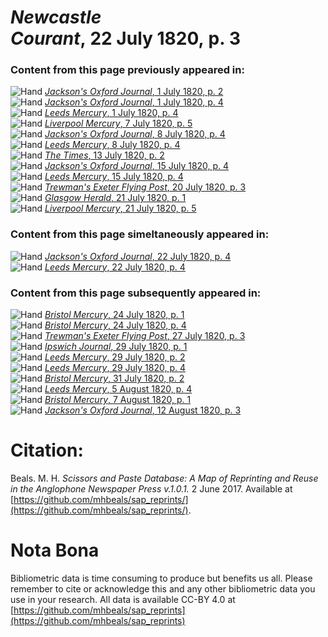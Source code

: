 # *Newcastle Courant*, 22 July 1820, p. 3  
  
### Content from this page previously appeared in:  
![Hand](http://scissorsandpaste.net/wp-content/uploads/2017/06/smallhandpointer.png) [*Jackson's Oxford Journal*, 1 July 1820, p. 2](https://mhbeals.github.io/sap_html/Jackson's-Oxford-Journal/Jackson's-Oxford-Journal-1-July-1820-p-2)  
![Hand](http://scissorsandpaste.net/wp-content/uploads/2017/06/smallhandpointer.png) [*Jackson's Oxford Journal*, 1 July 1820, p. 4](https://mhbeals.github.io/sap_html/Jackson's-Oxford-Journal/Jackson's-Oxford-Journal-1-July-1820-p-4)  
![Hand](http://scissorsandpaste.net/wp-content/uploads/2017/06/smallhandpointer.png) [*Leeds Mercury*, 1 July 1820, p. 4](https://mhbeals.github.io/sap_html/Leeds-Mercury/Leeds-Mercury-1-July-1820-p-4)  
![Hand](http://scissorsandpaste.net/wp-content/uploads/2017/06/smallhandpointer.png) [*Liverpool Mercury*, 7 July 1820, p. 5](https://mhbeals.github.io/sap_html/Liverpool-Mercury/Liverpool-Mercury-7-July-1820-p-5)  
![Hand](http://scissorsandpaste.net/wp-content/uploads/2017/06/smallhandpointer.png) [*Jackson's Oxford Journal*, 8 July 1820, p. 4](https://mhbeals.github.io/sap_html/Jackson's-Oxford-Journal/Jackson's-Oxford-Journal-8-July-1820-p-4)  
![Hand](http://scissorsandpaste.net/wp-content/uploads/2017/06/smallhandpointer.png) [*Leeds Mercury*, 8 July 1820, p. 4](https://mhbeals.github.io/sap_html/Leeds-Mercury/Leeds-Mercury-8-July-1820-p-4)  
![Hand](http://scissorsandpaste.net/wp-content/uploads/2017/06/smallhandpointer.png) [*The Times*, 13 July 1820, p. 2](https://mhbeals.github.io/sap_html/The-Times/The-Times-13-July-1820-p-2)  
![Hand](http://scissorsandpaste.net/wp-content/uploads/2017/06/smallhandpointer.png) [*Jackson's Oxford Journal*, 15 July 1820, p. 4](https://mhbeals.github.io/sap_html/Jackson's-Oxford-Journal/Jackson's-Oxford-Journal-15-July-1820-p-4)  
![Hand](http://scissorsandpaste.net/wp-content/uploads/2017/06/smallhandpointer.png) [*Leeds Mercury*, 15 July 1820, p. 4](https://mhbeals.github.io/sap_html/Leeds-Mercury/Leeds-Mercury-15-July-1820-p-4)  
![Hand](http://scissorsandpaste.net/wp-content/uploads/2017/06/smallhandpointer.png) [*Trewman's Exeter Flying Post*, 20 July 1820, p. 3](https://mhbeals.github.io/sap_html/Trewman's-Exeter-Flying-Post/Trewman's-Exeter-Flying-Post-20-July-1820-p-3)  
![Hand](http://scissorsandpaste.net/wp-content/uploads/2017/06/smallhandpointer.png) [*Glasgow Herald*, 21 July 1820, p. 1](https://mhbeals.github.io/sap_html/Glasgow-Herald/Glasgow-Herald-21-July-1820-p-1)  
![Hand](http://scissorsandpaste.net/wp-content/uploads/2017/06/smallhandpointer.png) [*Liverpool Mercury*, 21 July 1820, p. 5](https://mhbeals.github.io/sap_html/Liverpool-Mercury/Liverpool-Mercury-21-July-1820-p-5)  
  
### Content from this page simeltaneously appeared in:  
![Hand](http://scissorsandpaste.net/wp-content/uploads/2017/06/smallhandpointer.png) [*Jackson's Oxford Journal*, 22 July 1820, p. 4](https://mhbeals.github.io/sap_html/Jackson's-Oxford-Journal/Jackson's-Oxford-Journal-22-July-1820-p-4)  
![Hand](http://scissorsandpaste.net/wp-content/uploads/2017/06/smallhandpointer.png) [*Leeds Mercury*, 22 July 1820, p. 4](https://mhbeals.github.io/sap_html/Leeds-Mercury/Leeds-Mercury-22-July-1820-p-4)  
  
### Content from this page subsequently appeared in:  
![Hand](http://scissorsandpaste.net/wp-content/uploads/2017/06/smallhandpointer.png) [*Bristol Mercury*, 24 July 1820, p. 1](https://mhbeals.github.io/sap_html/Bristol-Mercury/Bristol-Mercury-24-July-1820-p-1)  
![Hand](http://scissorsandpaste.net/wp-content/uploads/2017/06/smallhandpointer.png) [*Bristol Mercury*, 24 July 1820, p. 4](https://mhbeals.github.io/sap_html/Bristol-Mercury/Bristol-Mercury-24-July-1820-p-4)  
![Hand](http://scissorsandpaste.net/wp-content/uploads/2017/06/smallhandpointer.png) [*Trewman's Exeter Flying Post*, 27 July 1820, p. 3](https://mhbeals.github.io/sap_html/Trewman's-Exeter-Flying-Post/Trewman's-Exeter-Flying-Post-27-July-1820-p-3)  
![Hand](http://scissorsandpaste.net/wp-content/uploads/2017/06/smallhandpointer.png) [*Ipswich Journal*, 29 July 1820, p. 1](https://mhbeals.github.io/sap_html/Ipswich-Journal/Ipswich-Journal-29-July-1820-p-1)  
![Hand](http://scissorsandpaste.net/wp-content/uploads/2017/06/smallhandpointer.png) [*Leeds Mercury*, 29 July 1820, p. 2](https://mhbeals.github.io/sap_html/Leeds-Mercury/Leeds-Mercury-29-July-1820-p-2)  
![Hand](http://scissorsandpaste.net/wp-content/uploads/2017/06/smallhandpointer.png) [*Leeds Mercury*, 29 July 1820, p. 4](https://mhbeals.github.io/sap_html/Leeds-Mercury/Leeds-Mercury-29-July-1820-p-4)  
![Hand](http://scissorsandpaste.net/wp-content/uploads/2017/06/smallhandpointer.png) [*Bristol Mercury*, 31 July 1820, p. 2](https://mhbeals.github.io/sap_html/Bristol-Mercury/Bristol-Mercury-31-July-1820-p-2)  
![Hand](http://scissorsandpaste.net/wp-content/uploads/2017/06/smallhandpointer.png) [*Leeds Mercury*, 5 August 1820, p. 4](https://mhbeals.github.io/sap_html/Leeds-Mercury/Leeds-Mercury-5-August-1820-p-4)  
![Hand](http://scissorsandpaste.net/wp-content/uploads/2017/06/smallhandpointer.png) [*Bristol Mercury*, 7 August 1820, p. 1](https://mhbeals.github.io/sap_html/Bristol-Mercury/Bristol-Mercury-7-August-1820-p-1)  
![Hand](http://scissorsandpaste.net/wp-content/uploads/2017/06/smallhandpointer.png) [*Jackson's Oxford Journal*, 12 August 1820, p. 3](https://mhbeals.github.io/sap_html/Jackson's-Oxford-Journal/Jackson's-Oxford-Journal-12-August-1820-p-3)  


# Citation: 

Beals. M. H. *Scissors and Paste Database: A Map of Reprinting and Reuse in the Anglophone Newspaper Press v.1.0.1.* 2 June 2017. Available at [https://github.com/mhbeals/sap_reprints/](https://github.com/mhbeals/sap_reprints/). 

# Nota Bona

Bibliometric data is time consuming to produce but benefits us all. Please remember to cite or acknowledge this and any other bibliometric data you use in your research. All data is available CC-BY 4.0 at [https://github.com/mhbeals/sap_reprints](https://github.com/mhbeals/sap_reprints)